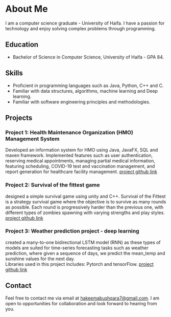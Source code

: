 # About Me

I am a computer science graduate - University of Haifa. I have a passion for technology and enjoy solving complex problems through programming.

## Education

- Bachelor of Science in Computer Science, University of Haifa - GPA 84.

## Skills

- Proficient in programming languages such as Java, Python, C++ and C.
- Familiar with data structures, algorithms, machine learning and Deep learning.
- Familiar with software engineering principles and methodologies.

## Projects

### Project 1: Health Maintenance Organization (HMO) Management System

Developed an information system for HMO using Java, JavaFX, SQL and maven framework. Implemented features such as user authentication, reserving medical appointments, managing partial medical information, featuring scheduling, COVID-19 test and vaccination management, and report generation for healthcare facility management.
[project github link](https://github.com/KhaledSger/SoftwareEngineering)

### Project 2: Survival of the fittest game

designed a simple survival game using unity and C++. Survival of the Fittest is a strategy survival game where the objective is to survive as many rounds as possible. Each round is progressively harder than the previous one, with different types of zombies spawning with varying strengths and play styles. 
[project github link](https://github.com/hakeemab/survival-of-the-fittest-game)

### Project 3: Weather prediction project - deep learning 

created a many-to-one bidirectional LSTM model (RNN) as these types of models are suited for time-series forecasting tasks such as weather prediction, where given a sequence of days, we predict the mean_temp and sunshine values for the next day.  
Libraries used in this project includes: Pytorch and tensorFlow.
[project github link](https://github.com/hakeemab/Weather-prediction-project-)

## Contact

Feel free to contact me via email at [hakeemabushqara7@gmail.com](hakeemabushqara7@gmail.com). I am open to opportunities for collaboration and look forward to hearing from you.
